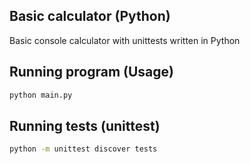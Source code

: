 ## Basic calculator (Python)

Basic console calculator with unittests written in Python

## Running program (Usage)

```bash
python main.py
```

## Running tests (unittest)

```bash
python -m unittest discover tests 
```
